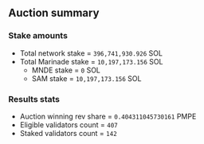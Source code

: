 ## Auction summary

### Stake amounts
- Total network stake = `396,741,930.926` SOL
- Total Marinade stake = `10,197,173.156` SOL
  - MNDE stake = `0` SOL
  - SAM stake = `10,197,173.156` SOL

### Results stats
- Auction winning rev share = `0.404311045730161` PMPE
- Eligible validators count = `407`
- Staked validators count = `142`
